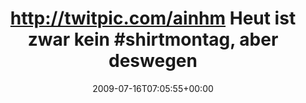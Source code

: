 ---
retweeted: false
source: <a href="http://twitter.com" rel="nofollow">Twitter Web Client</a>
entities:
  hashtags:
  - text: shirtmontag
    indices:
    - '44'
    - '56'
  - text: shirtmontag
    indices:
    - '97'
    - '109'
  symbols: []
  user_mentions:
  - name: Michael Lindner
    screen_name: signifikanten
    indices:
    - '119'
    - '133'
    id_str: '14629451'
    id: '14629451'
  urls: []
display_text_range:
- '0'
- '134'
favorite_count: '0'
id_str: '2665983261'
truncated: false
retweet_count: '0'
id: '2665983261'
created_at: Thu Jul 16 07:05:55 +0000 2009
favorited: false
full_text: 'http://twitpic.com/ainhm Heut ist zwar kein #shirtmontag, aber deswegen
  können wir doch trotzdem #shirtmontag machen! (@signifikanten)'
lang: de
tags:
- shirtmontag
- shirtmontag
- pesos/twitter
date: '2009-07-16T07:05:55+00:00'
src: https://twitter.com/bascht/status/2665983261
original_url: https://twitter.com/bascht/status/2665983261
type: twitter_tweet
text: 'http://twitpic.com/ainhm Heut ist zwar kein #shirtmontag, aber deswegen können
  wir doch trotzdem #shirtmontag machen! (@signifikanten)'
title: 'http://twitpic.com/ainhm Heut ist zwar kein #shirtmontag, aber deswegen'

---